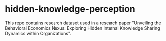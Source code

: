 # hidden-knowledge-perception
This repo contains research dataset used in a research paper "Unveiling the Behavioral Economics Nexus: Exploring Hidden Internal Knowledge Sharing Dynamics within Organizations".

